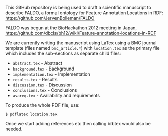 This GitHub repository is being used to draft a scientific manuscript
to describe FALDO, a formal ontology for Feature Annotation Locations
in RDF: https://github.com/JervenBolleman/FALDO

FALDO was begun at the BioHackathon 2012 meeting in Japan,
https://github.com/dbcls/bh12/wiki/Feature-annotation-locations-in-RDF

We are currently writing the manuscript using LaTex using a BMC journal
template (files named `bmc_article.*`) with `location.tex` as the
primary file which includes the sub-sections as separate child files:

 * `abstract.tex` - Abstract
 * `background.tex` - Background
 * `implementation.tex` - Implementation
 * `results.tex` - Results
 * `discussion.tex` - Discussion
 * `conclusions.tex` - Conclusions
 * `avareq.tex` - Availability and requirements

To produce the whole PDF file, use:

    $ pdflatex location.tex

Once we start adding references etc then calling bibtex would also be
needed.
